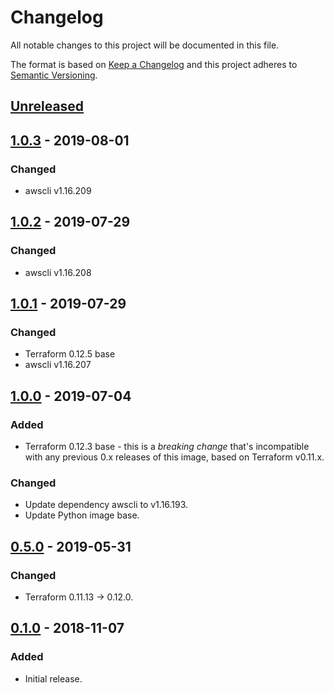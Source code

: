 # Changelog
All notable changes to this project will be documented in this file.

The format is based on [Keep a Changelog](http://keepachangelog.com/en/1.0.0/)
and this project adheres to [Semantic Versioning](http://semver.org/spec/v2.0.0.html).

## [Unreleased]
## [1.0.3] - 2019-08-01
### Changed
- awscli v1.16.209

## [1.0.2] - 2019-07-29
### Changed
- awscli v1.16.208

## [1.0.1] - 2019-07-29
### Changed
- Terraform 0.12.5 base 
- awscli v1.16.207

## [1.0.0] - 2019-07-04
### Added
- Terraform 0.12.3 base - this is a *breaking change* that's incompatible with
    any previous 0.x releases of this image, based on Terraform v0.11.x.

### Changed
- Update dependency awscli to v1.16.193.
- Update Python image base.

## [0.5.0] - 2019-05-31
### Changed
- Terraform 0.11.13 -> 0.12.0.

## [0.1.0] - 2018-11-07
### Added
- Initial release.

[Unreleased]: https://github.com/pagerinc/docker-terraform/compare/1.0.3...HEAD
[1.0.3]: https://github.com/pagerinc/docker-terraform/compare/1.0.2...1.0.3
[1.0.2]: https://github.com/pagerinc/docker-terraform/compare/1.0.1...1.0.2
[1.0.1]: https://github.com/pagerinc/docker-terraform/compare/1.0.0...1.0.3
[1.0.0]: https://github.com/pagerinc/docker-terraform/compare/0.5.0...1.0.0
[0.5.0]: https://github.com/pagerinc/docker-terraform/compare/0.1.0...0.5.0
[0.1.0]: https://github.com/pagerinc/docker-terraform/compare/df2265e...0.1.0
